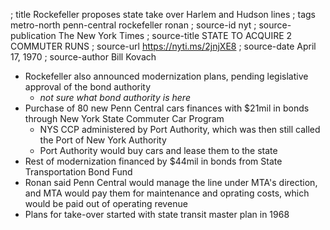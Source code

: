 ; title Rockefeller proposes state take over Harlem and Hudson lines
; tags metro-north penn-central rockefeller ronan
; source-id nyt
; source-publication The New York Times
; source-title STATE TO ACQUIRE 2 COMMUTER RUNS
; source-url https://nyti.ms/2jnjXE8
; source-date April 17, 1970
; source-author Bill Kovach

- Rockefeller also announced modernization plans, pending legislative approval of the bond authority
  - *not sure what bond authority is here*
- Purchase of 80 new Penn Central cars finances with $21mil in bonds through New York State Commuter Car Program
  - NYS CCP administered by Port Authority, which was then still called the Port of New York Authority
  - Port Authority would buy cars and lease them to the state
- Rest of modernization financed by $44mil in bonds from State Transportation Bond Fund
- Ronan said Penn Central would manage the line under MTA's direction, and MTA would pay them for maintenance and oprating costs, which would be paid out of operating revenue
- Plans for take-over started with state transit master plan in 1968
